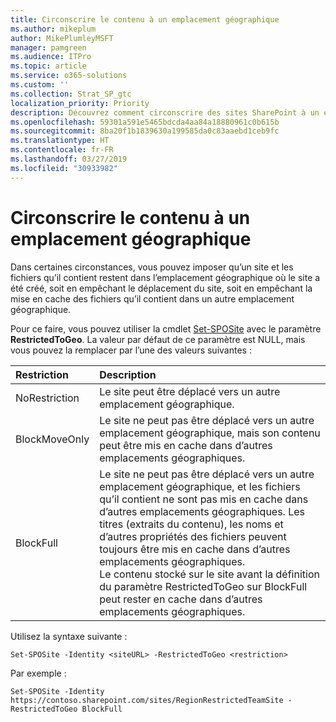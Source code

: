 ```yaml
---
title: Circonscrire le contenu à un emplacement géographique
ms.author: mikeplum
author: MikePlumleyMSFT
manager: pamgreen
ms.audience: ITPro
ms.topic: article
ms.service: o365-solutions
ms.custom: ''
ms.collection: Strat_SP_gtc
localization_priority: Priority
description: Découvrez comment circonscrire des sites SharePoint à un emplacement géographique spécifique dans un environnement multigéographique.
ms.openlocfilehash: 59301a591e5465bdcda4aa84a18880961c0b615b
ms.sourcegitcommit: 8ba20f1b1839630a199585da0c83aaebd1ceb9fc
ms.translationtype: HT
ms.contentlocale: fr-FR
ms.lasthandoff: 03/27/2019
ms.locfileid: "30933982"
---
```

# <a name="restrict-content-to-a-geo-location"></a>Circonscrire le contenu à un emplacement géographique

Dans certaines circonstances, vous pouvez imposer qu’un site et les fichiers qu’il contient restent dans l’emplacement géographique où le site a été créé, soit en empêchant le déplacement du site, soit en empêchant la mise en cache des fichiers qu’il contient dans un autre emplacement géographique.

Pour ce faire, vous pouvez utiliser la cmdlet [Set-SPOSite](https://docs.microsoft.com/powershell/module/sharepoint-online/set-sposite) avec le paramètre **RestrictedToGeo**. La valeur par défaut de ce paramètre est NULL, mais vous pouvez la remplacer par l’une des valeurs suivantes :

|Restriction|Description|
|:----------|:----------|
|NoRestriction|Le site peut être déplacé vers un autre emplacement géographique.|
|BlockMoveOnly|Le site ne peut pas être déplacé vers un autre emplacement géographique, mais son contenu peut être mis en cache dans d’autres emplacements géographiques.|
|BlockFull|Le site ne peut pas être déplacé vers un autre emplacement géographique, et les fichiers qu’il contient ne sont pas mis en cache dans d’autres emplacements géographiques. Les titres (extraits du contenu), les noms et d’autres propriétés des fichiers peuvent toujours être mis en cache dans d’autres emplacements géographiques.<br>Le contenu stocké sur le site avant la définition du paramètre RestrictedToGeo sur BlockFull peut rester en cache dans d’autres emplacements géographiques.|

Utilisez la syntaxe suivante :

`Set-SPOSite -Identity <siteURL> -RestrictedToGeo <restriction>`

Par exemple :

`Set-SPOSite -Identity https://contoso.sharepoint.com/sites/RegionRestrictedTeamSite -RestrictedToGeo BlockFull`
